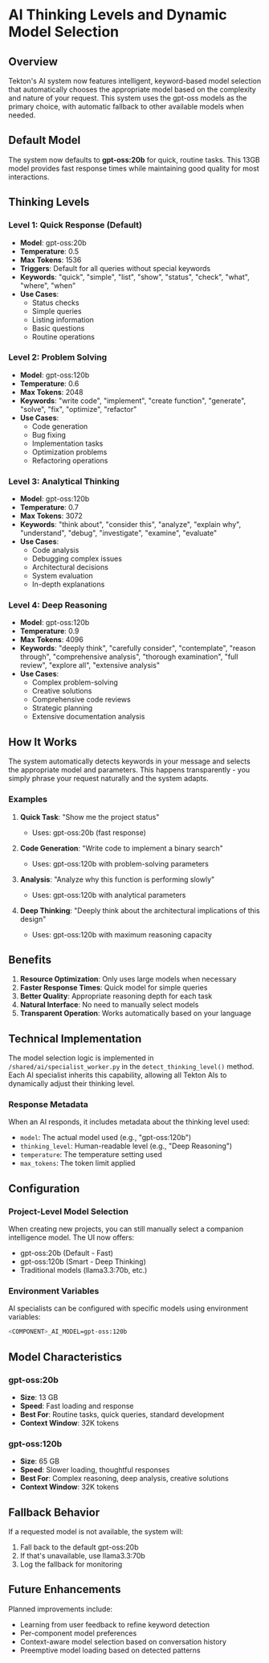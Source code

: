 # AI Thinking Levels and Dynamic Model Selection

## Overview

Tekton's AI system now features intelligent, keyword-based model selection that automatically chooses the appropriate model based on the complexity and nature of your request. This system uses the gpt-oss models as the primary choice, with automatic fallback to other available models when needed.

## Default Model

The system now defaults to **gpt-oss:20b** for quick, routine tasks. This 13GB model provides fast response times while maintaining good quality for most interactions.

## Thinking Levels

### Level 1: Quick Response (Default)
- **Model**: gpt-oss:20b
- **Temperature**: 0.5
- **Max Tokens**: 1536
- **Triggers**: Default for all queries without special keywords
- **Keywords**: "quick", "simple", "list", "show", "status", "check", "what", "where", "when"
- **Use Cases**: 
  - Status checks
  - Simple queries
  - Listing information
  - Basic questions
  - Routine operations

### Level 2: Problem Solving
- **Model**: gpt-oss:120b
- **Temperature**: 0.6
- **Max Tokens**: 2048
- **Keywords**: "write code", "implement", "create function", "generate", "solve", "fix", "optimize", "refactor"
- **Use Cases**:
  - Code generation
  - Bug fixing
  - Implementation tasks
  - Optimization problems
  - Refactoring operations

### Level 3: Analytical Thinking
- **Model**: gpt-oss:120b
- **Temperature**: 0.7
- **Max Tokens**: 3072
- **Keywords**: "think about", "consider this", "analyze", "explain why", "understand", "debug", "investigate", "examine", "evaluate"
- **Use Cases**:
  - Code analysis
  - Debugging complex issues
  - Architectural decisions
  - System evaluation
  - In-depth explanations

### Level 4: Deep Reasoning
- **Model**: gpt-oss:120b
- **Temperature**: 0.9
- **Max Tokens**: 4096
- **Keywords**: "deeply think", "carefully consider", "contemplate", "reason through", "comprehensive analysis", "thorough examination", "full review", "explore all", "extensive analysis"
- **Use Cases**:
  - Complex problem-solving
  - Creative solutions
  - Comprehensive code reviews
  - Strategic planning
  - Extensive documentation analysis

## How It Works

The system automatically detects keywords in your message and selects the appropriate model and parameters. This happens transparently - you simply phrase your request naturally and the system adapts.

### Examples

1. **Quick Task**: "Show me the project status"
   - Uses: gpt-oss:20b (fast response)

2. **Code Generation**: "Write code to implement a binary search"
   - Uses: gpt-oss:120b with problem-solving parameters

3. **Analysis**: "Analyze why this function is performing slowly"
   - Uses: gpt-oss:120b with analytical parameters

4. **Deep Thinking**: "Deeply think about the architectural implications of this design"
   - Uses: gpt-oss:120b with maximum reasoning capacity

## Benefits

1. **Resource Optimization**: Only uses large models when necessary
2. **Faster Response Times**: Quick model for simple queries
3. **Better Quality**: Appropriate reasoning depth for each task
4. **Natural Interface**: No need to manually select models
5. **Transparent Operation**: Works automatically based on your language

## Technical Implementation

The model selection logic is implemented in `/shared/ai/specialist_worker.py` in the `detect_thinking_level()` method. Each AI specialist inherits this capability, allowing all Tekton AIs to dynamically adjust their thinking level.

### Response Metadata

When an AI responds, it includes metadata about the thinking level used:
- `model`: The actual model used (e.g., "gpt-oss:120b")
- `thinking_level`: Human-readable level (e.g., "Deep Reasoning")
- `temperature`: The temperature setting used
- `max_tokens`: The token limit applied

## Configuration

### Project-Level Model Selection

When creating new projects, you can still manually select a companion intelligence model. The UI now offers:
- gpt-oss:20b (Default - Fast)
- gpt-oss:120b (Smart - Deep Thinking)
- Traditional models (llama3.3:70b, etc.)

### Environment Variables

AI specialists can be configured with specific models using environment variables:
```bash
<COMPONENT>_AI_MODEL=gpt-oss:120b
```

## Model Characteristics

### gpt-oss:20b
- **Size**: 13 GB
- **Speed**: Fast loading and response
- **Best For**: Routine tasks, quick queries, standard development
- **Context Window**: 32K tokens

### gpt-oss:120b
- **Size**: 65 GB
- **Speed**: Slower loading, thoughtful responses
- **Best For**: Complex reasoning, deep analysis, creative solutions
- **Context Window**: 32K tokens

## Fallback Behavior

If a requested model is not available, the system will:
1. Fall back to the default gpt-oss:20b
2. If that's unavailable, use llama3.3:70b
3. Log the fallback for monitoring

## Future Enhancements

Planned improvements include:
- Learning from user feedback to refine keyword detection
- Per-component model preferences
- Context-aware model selection based on conversation history
- Preemptive model loading based on detected patterns